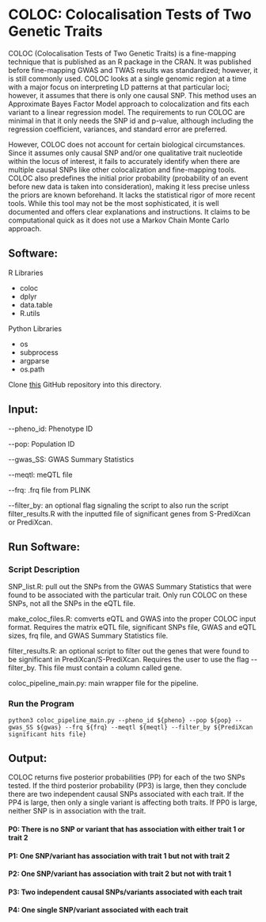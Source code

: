 # COLOC: Colocalisation Tests of Two Genetic Traits
COLOC (Colocalisation Tests of Two Genetic Traits) is a fine-mapping technique that is published as an R package in the CRAN. It was published before fine-mapping GWAS and TWAS results was standardized; however, it is still commonly used. COLOC looks at a single genomic region at a time with a major focus on interpreting LD patterns at that particular loci; however, it assumes that there is only one causal SNP. This method uses an Approximate Bayes Factor Model approach to colocalization and fits each variant to a linear regression model. The requirements to run COLOC are minimal in that it only needs the SNP id and p-value, although including the regression coefficient, variances, and standard error are preferred. 


However, COLOC does not account for certain biological circumstances. Since it assumes only causal SNP and/or one qualitative trait nucleotide within the locus of interest, it fails to accurately identify when there are multiple causal SNPs like other colocalization and fine-mapping tools. COLOC also predefines the initial prior probability (probability of an event before new data is taken into consideration), making it less precise unless the priors are known beforehand. It lacks the statistical rigor of more recent tools. While this tool may not be the most sophisticated, it is well documented and offers clear explanations and instructions. It claims to be computational quick as it does not use a Markov Chain Monte Carlo approach.

## Software:
R Libraries
* coloc
* dplyr
* data.table
* R.utils


Python Libraries
* os
* subprocess
* argparse
* os.path

Clone [this](https://github.com/hakyimlab/summary-gwas-imputation) GitHub repository into this directory. 


## Input:
--pheno_id: Phenotype ID

--pop: Population ID

--gwas_SS: GWAS Summary Statistics

--meqtl: meQTL file

--frq: .frq file from PLINK

--filter_by: an optional flag signaling the script to also run the script filter_results.R with the inputted file of significant genes from S-PrediXcan or PrediXcan.

## Run Software:

### Script Description
SNP_list.R: pull out the SNPs from the GWAS Summary Statistics that were found to be associated with the particular trait. Only run COLOC on these SNPs, not all the SNPs in the eQTL file.

make_coloc_files.R: comverts eQTL and GWAS into the proper COLOC input format. Requires the matrix eQTL file, significant SNPs file, GWAS and eQTL sizes, frq file, and GWAS Summary Statistics file.

filter_results.R: an optional script to filter out the genes that were found to be significant in PrediXcan/S-PrediXcan. Requires the user to use the flag --filter_by. This file must contain a column called gene.

coloc_pipeline_main.py: main wrapper file for the pipeline.

### Run the Program
```
python3 coloc_pipeline_main.py --pheno_id ${pheno} --pop ${pop} --gwas_SS ${gwas} --frq ${frq} --meqtl ${meqtl} --filter_by ${PrediXcan significant hits file}
```


## Output: 
COLOC returns five posterior probabilities (PP) for each of the two SNPs tested. If the third posterior probability (PP3) is large, then they conclude there are two independent causal SNPs associated with each trait. If the PP4 is large, then only a single variant is affecting both traits. If PP0 is large, neither SNP is in association with the trait. 

#### P0: There is no SNP or variant that has association with either trait 1 or trait 2
#### P1: One SNP/variant has association with trait 1 but not with trait 2
#### P2: One SNP/variant has association with trait 2 but not with trait 1
#### P3: Two independent causal SNPs/variants associated with each trait
#### P4: One single SNP/variant associated with each trait

